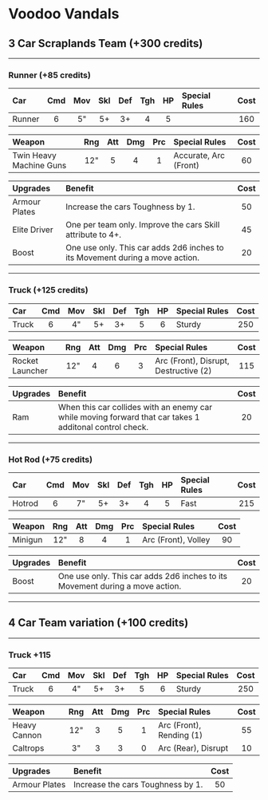 # Voodoo Vandals

## 3 Car Scraplands Team (+300 credits)

---

### Runner (+85 credits)

| Car                | Cmd | Mov | Skl | Def | Tgh | HP  | Special Rules         | Cost   |
| :----------------- | :-: | :-: | :-: | :-: | :-: | :-: | :---------------------| :----: |
| Runner             |  6  |  5" |  5+ |  3+ |  4  |  5  |                       | 160    |

| Weapon                    | Rng | Att | Dmg | Prc | Special Rules                         | Cost   |
| :------------------------ | :-: | :-: | :-: | :-: | :------------------------------------ | :----: |
| Twin Heavy Machine Guns   | 12" | 5   |  4  |  1  | Accurate, Arc (Front)                 | 60     |

| Upgrades  | Benefit | Cost   |
| :-------- | :------ | :----: |
| Armour Plates | Increase the cars Toughness by 1. | 50 |
| Elite Driver | One per team only. Improve the cars Skill attribute to 4+. | 45 |
| Boost | One use only. This car adds 2d6 inches to its Movement during a move action. | 20 |

---

### Truck (+125 credits)

| Car                | Cmd | Mov | Skl | Def | Tgh | HP  | Special Rules         | Cost   |
| :----------------- | :-: | :-: | :-: | :-: | :-: | :-: | :---------------------| :----: |
| Truck              |  6  |  4" |  5+ |  3+ |  5  |  6  | Sturdy                | 250    |

| Weapon                    | Rng | Att | Dmg | Prc | Special Rules                         | Cost   |
| :------------------------ | :-: | :-: | :-: | :-: | :------------------------------------ | :----: |
| Rocket Launcher           | 12" | 4   |  6  |  3  | Arc (Front), Disrupt, Destructive (2) | 115    |

| Upgrades  | Benefit | Cost   |
| :-------- | :------ | :----: |
| Ram | When this car collides with an enemy car while moving forward that car takes 1 additonal control check. | 20 |

---

### Hot Rod (+75 credits)

| Car                | Cmd | Mov | Skl | Def | Tgh | HP  | Special Rules         | Cost   |
| :----------------- | :-: | :-: | :-: | :-: | :-: | :-: | :---------------------| :----: |
| Hotrod             |  6  |  7" |  5+ |  3+ |  4  |  5  | Fast                  | 215    |

| Weapon                    | Rng | Att | Dmg | Prc | Special Rules                         | Cost   |
| :------------------------ | :-: | :-: | :-: | :-: | :------------------------------------ | :----: |
| Minigun                   | 12" | 8   |  4  |  1  | Arc (Front), Volley                   | 90     |

| Upgrades  | Benefit | Cost   |
| :-------- | :------ | :----: |
| Boost | One use only. This car adds 2d6 inches to its Movement during a move action. | 20 |

---

## 4 Car Team variation (+100 credits)

---

### Truck +115

| Car                | Cmd | Mov | Skl | Def | Tgh | HP  | Special Rules         | Cost   |
| :----------------- | :-: | :-: | :-: | :-: | :-: | :-: | :---------------------| :----: |
| Truck              |  6  |  4" |  5+ |  3+ |  5  |  6  | Sturdy                | 250    |

| Weapon                    | Rng | Att | Dmg | Prc | Special Rules                         | Cost   |
| :------------------------ | :-: | :-: | :-: | :-: | :------------------------------------ | :----: |
| Heavy Cannon              | 12" | 3   |  5  |  1  | Arc (Front), Rending (1)              | 55     |
| Caltrops                  | 3"  | 3   |  3  |  0  | Arc (Rear), Disrupt                   | 10     |

| Upgrades  | Benefit | Cost   |
| :-------- | :------ | :----: |
| Armour Plates | Increase the cars Toughness by 1. | 50 |